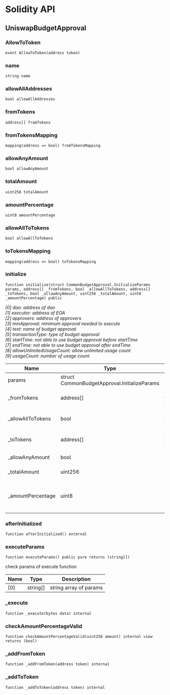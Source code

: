 # Solidity API

## UniswapBudgetApproval

### AllowToToken

```solidity
event AllowToToken(address token)
```

### name

```solidity
string name
```

### allowAllAddresses

```solidity
bool allowAllAddresses
```

### fromTokens

```solidity
address[] fromTokens
```

### fromTokensMapping

```solidity
mapping(address => bool) fromTokensMapping
```

### allowAnyAmount

```solidity
bool allowAnyAmount
```

### totalAmount

```solidity
uint256 totalAmount
```

### amountPercentage

```solidity
uint8 amountPercentage
```

### allowAllToTokens

```solidity
bool allowAllToTokens
```

### toTokensMapping

```solidity
mapping(address => bool) toTokensMapping
```

### initialize

```solidity
function initialize(struct CommonBudgetApproval.InitializeParams params, address[] _fromTokens, bool _allowAllToTokens, address[] _toTokens, bool _allowAnyAmount, uint256 _totalAmount, uint8 _amountPercentage) public
```

_[0] dao: address of dao \
     [1] executor: address of EOA \
     [2] approvers: address of approvers \
     [3] minApproval: minimum approval needed to execute \
     [4] text: name of budget approval \
     [5] transactionType: type of budget approval \
     [6] startTime: not able to use budget approval before startTime \
     [7] endTime: not able to use budget approval after endTime \
     [8] allowUnlimitedUsageCount: allow unlimited usage count \
     [9] usageCount: number of usage count_

| Name | Type | Description |
| ---- | ---- | ----------- |
| params | struct CommonBudgetApproval.InitializeParams | see above |
| _fromTokens | address[] | allowed token swap from |
| _allowAllToTokens | bool | allowed any token swap to |
| _toTokens | address[] | allowed token swap to |
| _allowAnyAmount | bool | allow any amount |
| _totalAmount | uint256 | allowed amount |
| _amountPercentage | uint8 | percentage of allowed amount (100% = 100) |

### afterInitialized

```solidity
function afterInitialized() external
```

### executeParams

```solidity
function executeParams() public pure returns (string[])
```

check params of execute function

| Name | Type | Description |
| ---- | ---- | ----------- |
| [0] | string[] | string array of params |

### _execute

```solidity
function _execute(bytes data) internal
```

### checkAmountPercentageValid

```solidity
function checkAmountPercentageValid(uint256 amount) internal view returns (bool)
```

### _addFromToken

```solidity
function _addFromToken(address token) internal
```

### _addToToken

```solidity
function _addToToken(address token) internal
```

